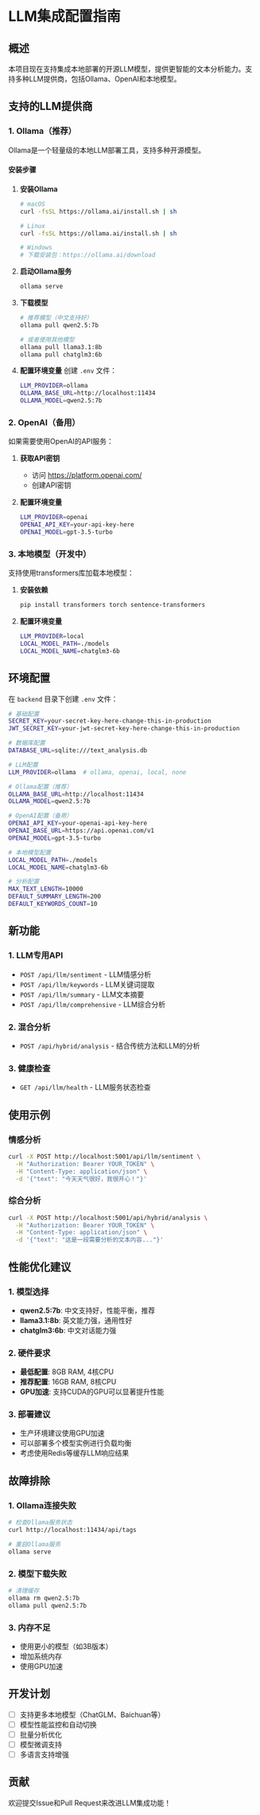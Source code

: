 # LLM集成配置指南

## 概述

本项目现在支持集成本地部署的开源LLM模型，提供更智能的文本分析能力。支持多种LLM提供商，包括Ollama、OpenAI和本地模型。

## 支持的LLM提供商

### 1. Ollama（推荐）

Ollama是一个轻量级的本地LLM部署工具，支持多种开源模型。

#### 安装步骤

1. **安装Ollama**
   ```bash
   # macOS
   curl -fsSL https://ollama.ai/install.sh | sh
   
   # Linux
   curl -fsSL https://ollama.ai/install.sh | sh
   
   # Windows
   # 下载安装包：https://ollama.ai/download
   ```

2. **启动Ollama服务**
   ```bash
   ollama serve
   ```

3. **下载模型**
   ```bash
   # 推荐模型（中文支持好）
   ollama pull qwen2.5:7b
   
   # 或者使用其他模型
   ollama pull llama3.1:8b
   ollama pull chatglm3:6b
   ```

4. **配置环境变量**
   创建 `.env` 文件：
   ```bash
   LLM_PROVIDER=ollama
   OLLAMA_BASE_URL=http://localhost:11434
   OLLAMA_MODEL=qwen2.5:7b
   ```

### 2. OpenAI（备用）

如果需要使用OpenAI的API服务：

1. **获取API密钥**
   - 访问 https://platform.openai.com/
   - 创建API密钥

2. **配置环境变量**
   ```bash
   LLM_PROVIDER=openai
   OPENAI_API_KEY=your-api-key-here
   OPENAI_MODEL=gpt-3.5-turbo
   ```

### 3. 本地模型（开发中）

支持使用transformers库加载本地模型：

1. **安装依赖**
   ```bash
   pip install transformers torch sentence-transformers
   ```

2. **配置环境变量**
   ```bash
   LLM_PROVIDER=local
   LOCAL_MODEL_PATH=./models
   LOCAL_MODEL_NAME=chatglm3-6b
   ```

## 环境配置

在 `backend` 目录下创建 `.env` 文件：

```bash
# 基础配置
SECRET_KEY=your-secret-key-here-change-this-in-production
JWT_SECRET_KEY=your-jwt-secret-key-here-change-this-in-production

# 数据库配置
DATABASE_URL=sqlite:///text_analysis.db

# LLM配置
LLM_PROVIDER=ollama  # ollama, openai, local, none

# Ollama配置（推荐）
OLLAMA_BASE_URL=http://localhost:11434
OLLAMA_MODEL=qwen2.5:7b

# OpenAI配置（备用）
OPENAI_API_KEY=your-openai-api-key-here
OPENAI_BASE_URL=https://api.openai.com/v1
OPENAI_MODEL=gpt-3.5-turbo

# 本地模型配置
LOCAL_MODEL_PATH=./models
LOCAL_MODEL_NAME=chatglm3-6b

# 分析配置
MAX_TEXT_LENGTH=10000
DEFAULT_SUMMARY_LENGTH=200
DEFAULT_KEYWORDS_COUNT=10
```

## 新功能

### 1. LLM专用API

- `POST /api/llm/sentiment` - LLM情感分析
- `POST /api/llm/keywords` - LLM关键词提取
- `POST /api/llm/summary` - LLM文本摘要
- `POST /api/llm/comprehensive` - LLM综合分析

### 2. 混合分析

- `POST /api/hybrid/analysis` - 结合传统方法和LLM的分析

### 3. 健康检查

- `GET /api/llm/health` - LLM服务状态检查

## 使用示例

### 情感分析

```bash
curl -X POST http://localhost:5001/api/llm/sentiment \
  -H "Authorization: Bearer YOUR_TOKEN" \
  -H "Content-Type: application/json" \
  -d '{"text": "今天天气很好，我很开心！"}'
```

### 综合分析

```bash
curl -X POST http://localhost:5001/api/hybrid/analysis \
  -H "Authorization: Bearer YOUR_TOKEN" \
  -H "Content-Type: application/json" \
  -d '{"text": "这是一段需要分析的文本内容..."}'
```

## 性能优化建议

### 1. 模型选择

- **qwen2.5:7b**: 中文支持好，性能平衡，推荐
- **llama3.1:8b**: 英文能力强，通用性好
- **chatglm3:6b**: 中文对话能力强

### 2. 硬件要求

- **最低配置**: 8GB RAM, 4核CPU
- **推荐配置**: 16GB RAM, 8核CPU
- **GPU加速**: 支持CUDA的GPU可以显著提升性能

### 3. 部署建议

- 生产环境建议使用GPU加速
- 可以部署多个模型实例进行负载均衡
- 考虑使用Redis等缓存LLM响应结果

## 故障排除

### 1. Ollama连接失败

```bash
# 检查Ollama服务状态
curl http://localhost:11434/api/tags

# 重启Ollama服务
ollama serve
```

### 2. 模型下载失败

```bash
# 清理缓存
ollama rm qwen2.5:7b
ollama pull qwen2.5:7b
```

### 3. 内存不足

- 使用更小的模型（如3B版本）
- 增加系统内存
- 使用GPU加速

## 开发计划

- [ ] 支持更多本地模型（ChatGLM、Baichuan等）
- [ ] 模型性能监控和自动切换
- [ ] 批量分析优化
- [ ] 模型微调支持
- [ ] 多语言支持增强

## 贡献

欢迎提交Issue和Pull Request来改进LLM集成功能！

